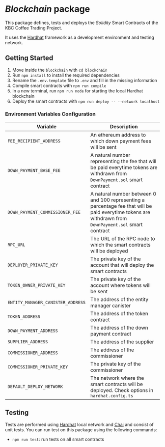 # _Blockchain_ package

This package defines, tests and deploys the _Solidity_ Smart Contracts of the KBC Coffee Trading Project.

It uses the [Hardhat](https://hardhat.org/) framework as a development environment and testing network.

## Getting Started

1. Move inside the `blockchain` with `cd blockchain`
2. Run `npm install` to install the required dependencies
3. Rename the `.env.template` file to `.env` and fill in the missing information
4. Compile smart contracts with `npm run compile`
5. In a new terminal, run `npm run node` for starting the local Hardhat blockchain
6. Deploy the smart contracts with `npm run deploy -- --network localhost`

### Environment Variables Configuration

| Variable                          | Description                                                                                                                                             |
|-----------------------------------|---------------------------------------------------------------------------------------------------------------------------------------------------------|
| `FEE_RECIPIENT_ADDRESS`           | An ethereum address to which down payment fees will be sent                                                                                             |
| `DOWN_PAYMENT_BASE_FEE`           | A natural number representing the fee that will be paid everytime tokens are withdrawn from `DownPayment.sol` smart contract                            |
| `DOWN_PAYMENT_COMMISSIONER_FEE`   | A natural number between 0 and 100 representing a percentage fee that will be paid everytime tokens are withdrawn from `DownPayment.sol` smart contract |
| `RPC_URL`                         | The URL of the RPC node to which the smart contracts will be deployed                                                                                   |
| `DEPLOYER_PRIVATE_KEY`            | The private key of the account that will deploy the smart contracts                                                                                     |
| `TOKEN_OWNER_PRIVATE_KEY`         | The private key of the account where tokens will be sent                                                                                                |
| `ENTITY_MANAGER_CANISTER_ADDRESS` | The address of the entity manager canister                                                                                                              |
| `TOKEN_ADDRESS`                   | The address of the token contract                                                                                                                       |
| `DOWN_PAYMENT_ADDRESS`            | The address of the down payment contract                                                                                                                |
| `SUPPLIER_ADDRESS`                | The address of the supplier                                                                                                                             |
| `COMMISSIONER_ADDRESS`            | The address of the commissioner                                                                                                                         |
| `COMMISSIONER_PRIVATE_KEY`        | The private key of the commissioner                                                                                                                     |
| `DEFAULT_DEPLOY_NETWORK`          | The network where the smart contracts will be deployed. Check options in `hardhat.config.ts`                                                            |


## Testing

Tests are performed using [Hardhat](https://hardhat.org/) local network and [Chai](https://www.chaijs.com/) and consist of unit tests. You can run test on this package using the following commands:

-   `npm run test`: run tests on all smart contracts
